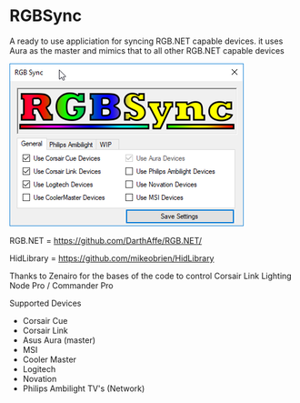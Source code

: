 # RGBSync

A ready to use appliciation for syncing RGB.NET capable devices. it uses Aura as the master and mimics that to all other RGB.NET capable devices 

![Screenshot](screenshot.png "Screenshot")

RGB.NET = https://github.com/DarthAffe/RGB.NET/

HidLibrary = https://github.com/mikeobrien/HidLibrary

Thanks to Zenairo for the bases of the code to control Corsair Link Lighting Node Pro / Commander Pro

Supported Devices

- Corsair Cue
- Corsair Link
- Asus Aura (master)
- MSI
- Cooler Master
- Logitech
- Novation
- Philips Ambilight TV's (Network)
